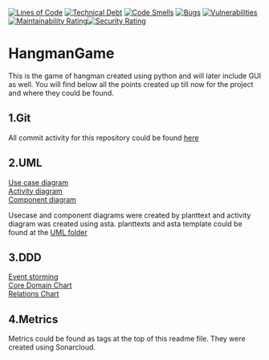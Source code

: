 [![Lines of Code](https://sonarcloud.io/api/project_badges/measure?project=nouryousry_HangmanGame&metric=ncloc)](https://sonarcloud.io/summary/new_code?id=nouryousry_HangmanGame) [![Technical Debt](https://sonarcloud.io/api/project_badges/measure?project=nouryousry_HangmanGame&metric=sqale_index)](https://sonarcloud.io/summary/new_code?id=nouryousry_HangmanGame) [![Code Smells](https://sonarcloud.io/api/project_badges/measure?project=nouryousry_HangmanGame&metric=code_smells)](https://sonarcloud.io/summary/new_code?id=nouryousry_HangmanGame) [![Bugs](https://sonarcloud.io/api/project_badges/measure?project=nouryousry_HangmanGame&metric=bugs)](https://sonarcloud.io/summary/new_code?id=nouryousry_HangmanGame) [![Vulnerabilities](https://sonarcloud.io/api/project_badges/measure?project=nouryousry_HangmanGame&metric=vulnerabilities)](https://sonarcloud.io/summary/new_code?id=nouryousry_HangmanGame) [![Maintainability Rating](https://sonarcloud.io/api/project_badges/measure?project=nouryousry_HangmanGame&metric=sqale_rating)](https://sonarcloud.io/summary/new_code?id=nouryousry_HangmanGame)[![Security Rating](https://sonarcloud.io/api/project_badges/measure?project=nouryousry_HangmanGame&metric=security_rating)](https://sonarcloud.io/summary/new_code?id=nouryousry_HangmanGame)
# HangmanGame
This is the game of hangman created using python and will later include GUI as well. You will find below all the points created up till now for the project and where they could be found.

## 1.Git
All commit activity for this repository could be found [here](https://github.com/nouryousry/HangmanGame/graphs/commit-activity)

## 2.UML
[Use case diagram](https://github.com/nouryousry/HangmanGame/blob/main/UML/use_case_diagram.png)  
[Activity diagram](https://github.com/nouryousry/HangmanGame/blob/main/UML/Activity%20Diagram.png)  
[Component diagram](https://github.com/nouryousry/HangmanGame/blob/main/UML/componend%20diagram.png)  

Usecase and component diagrams were created by planttext and activity diagram was created using asta. planttexts and asta template could be found at the [UML folder](https://github.com/nouryousry/HangmanGame/tree/main/UML)

## 3.DDD
[Event storming](https://github.com/nouryousry/HangmanGame/blob/main/DDD/Brainstorming.png)  
[Core Domain Chart](https://github.com/nouryousry/HangmanGame/blob/main/DDD/Core_domain_chart.png)  
[Relations Chart](https://github.com/nouryousry/HangmanGame/tree/main/DDD)  

## 4.Metrics  
Metrics could be found as tags at the top of this readme file. They were created using Sonarcloud.
